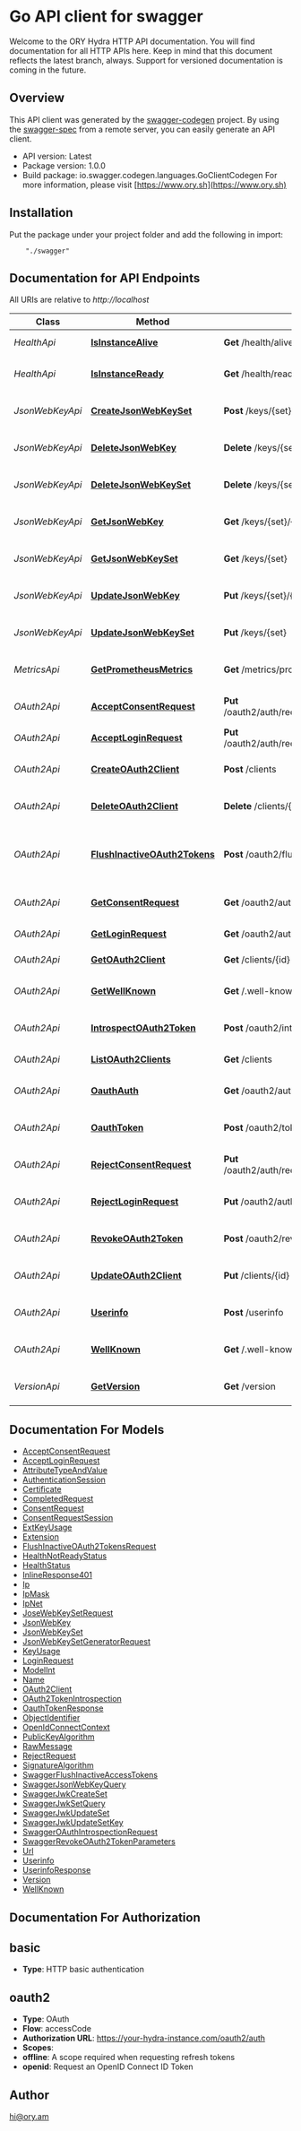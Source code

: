 # Go API client for swagger

Welcome to the ORY Hydra HTTP API documentation. You will find documentation for all HTTP APIs here. Keep in mind that this document reflects the latest branch, always. Support for versioned documentation is coming in the future.

## Overview
This API client was generated by the [swagger-codegen](https://github.com/swagger-api/swagger-codegen) project.  By using the [swagger-spec](https://github.com/swagger-api/swagger-spec) from a remote server, you can easily generate an API client.

- API version: Latest
- Package version: 1.0.0
- Build package: io.swagger.codegen.languages.GoClientCodegen
For more information, please visit [https://www.ory.sh](https://www.ory.sh)

## Installation
Put the package under your project folder and add the following in import:
```
    "./swagger"
```

## Documentation for API Endpoints

All URIs are relative to *http://localhost*

Class | Method | HTTP request | Description
------------ | ------------- | ------------- | -------------
*HealthApi* | [**IsInstanceAlive**](docs/HealthApi.md#isinstancealive) | **Get** /health/alive | Check the Alive Status
*HealthApi* | [**IsInstanceReady**](docs/HealthApi.md#isinstanceready) | **Get** /health/ready | Check the Readiness Status
*JsonWebKeyApi* | [**CreateJsonWebKeySet**](docs/JsonWebKeyApi.md#createjsonwebkeyset) | **Post** /keys/{set} | Generate a new JSON Web Key
*JsonWebKeyApi* | [**DeleteJsonWebKey**](docs/JsonWebKeyApi.md#deletejsonwebkey) | **Delete** /keys/{set}/{kid} | Delete a JSON Web Key
*JsonWebKeyApi* | [**DeleteJsonWebKeySet**](docs/JsonWebKeyApi.md#deletejsonwebkeyset) | **Delete** /keys/{set} | Delete a JSON Web Key Set
*JsonWebKeyApi* | [**GetJsonWebKey**](docs/JsonWebKeyApi.md#getjsonwebkey) | **Get** /keys/{set}/{kid} | Retrieve a JSON Web Key
*JsonWebKeyApi* | [**GetJsonWebKeySet**](docs/JsonWebKeyApi.md#getjsonwebkeyset) | **Get** /keys/{set} | Retrieve a JSON Web Key Set
*JsonWebKeyApi* | [**UpdateJsonWebKey**](docs/JsonWebKeyApi.md#updatejsonwebkey) | **Put** /keys/{set}/{kid} | Update a JSON Web Key
*JsonWebKeyApi* | [**UpdateJsonWebKeySet**](docs/JsonWebKeyApi.md#updatejsonwebkeyset) | **Put** /keys/{set} | Update a JSON Web Key Set
*MetricsApi* | [**GetPrometheusMetrics**](docs/MetricsApi.md#getprometheusmetrics) | **Get** /metrics/prometheus | Retrieve Prometheus metrics
*OAuth2Api* | [**AcceptConsentRequest**](docs/OAuth2Api.md#acceptconsentrequest) | **Put** /oauth2/auth/requests/consent/{challenge}/accept | Accept an consent request
*OAuth2Api* | [**AcceptLoginRequest**](docs/OAuth2Api.md#acceptloginrequest) | **Put** /oauth2/auth/requests/login/{challenge}/accept | Accept an login request
*OAuth2Api* | [**CreateOAuth2Client**](docs/OAuth2Api.md#createoauth2client) | **Post** /clients | Create an OAuth 2.0 client
*OAuth2Api* | [**DeleteOAuth2Client**](docs/OAuth2Api.md#deleteoauth2client) | **Delete** /clients/{id} | Deletes an OAuth 2.0 Client
*OAuth2Api* | [**FlushInactiveOAuth2Tokens**](docs/OAuth2Api.md#flushinactiveoauth2tokens) | **Post** /oauth2/flush | Flush Expired OAuth2 Access Tokens
*OAuth2Api* | [**GetConsentRequest**](docs/OAuth2Api.md#getconsentrequest) | **Get** /oauth2/auth/requests/consent/{challenge} | Get consent request information
*OAuth2Api* | [**GetLoginRequest**](docs/OAuth2Api.md#getloginrequest) | **Get** /oauth2/auth/requests/login/{challenge} | Get an login request
*OAuth2Api* | [**GetOAuth2Client**](docs/OAuth2Api.md#getoauth2client) | **Get** /clients/{id} | Get an OAuth 2.0 Client.
*OAuth2Api* | [**GetWellKnown**](docs/OAuth2Api.md#getwellknown) | **Get** /.well-known/openid-configuration | Server well known configuration
*OAuth2Api* | [**IntrospectOAuth2Token**](docs/OAuth2Api.md#introspectoauth2token) | **Post** /oauth2/introspect | Introspect OAuth2 tokens
*OAuth2Api* | [**ListOAuth2Clients**](docs/OAuth2Api.md#listoauth2clients) | **Get** /clients | List OAuth 2.0 Clients
*OAuth2Api* | [**OauthAuth**](docs/OAuth2Api.md#oauthauth) | **Get** /oauth2/auth | The OAuth 2.0 authorize endpoint
*OAuth2Api* | [**OauthToken**](docs/OAuth2Api.md#oauthtoken) | **Post** /oauth2/token | The OAuth 2.0 token endpoint
*OAuth2Api* | [**RejectConsentRequest**](docs/OAuth2Api.md#rejectconsentrequest) | **Put** /oauth2/auth/requests/consent/{challenge}/reject | Reject an consent request
*OAuth2Api* | [**RejectLoginRequest**](docs/OAuth2Api.md#rejectloginrequest) | **Put** /oauth2/auth/requests/login/{challenge}/reject | Reject an logout request
*OAuth2Api* | [**RevokeOAuth2Token**](docs/OAuth2Api.md#revokeoauth2token) | **Post** /oauth2/revoke | Revoke OAuth2 tokens
*OAuth2Api* | [**UpdateOAuth2Client**](docs/OAuth2Api.md#updateoauth2client) | **Put** /clients/{id} | Update an OAuth 2.0 Client
*OAuth2Api* | [**Userinfo**](docs/OAuth2Api.md#userinfo) | **Post** /userinfo | OpenID Connect Userinfo
*OAuth2Api* | [**WellKnown**](docs/OAuth2Api.md#wellknown) | **Get** /.well-known/jwks.json | Get Well-Known JSON Web Keys
*VersionApi* | [**GetVersion**](docs/VersionApi.md#getversion) | **Get** /version | Get the version of Hydra


## Documentation For Models

 - [AcceptConsentRequest](docs/AcceptConsentRequest.md)
 - [AcceptLoginRequest](docs/AcceptLoginRequest.md)
 - [AttributeTypeAndValue](docs/AttributeTypeAndValue.md)
 - [AuthenticationSession](docs/AuthenticationSession.md)
 - [Certificate](docs/Certificate.md)
 - [CompletedRequest](docs/CompletedRequest.md)
 - [ConsentRequest](docs/ConsentRequest.md)
 - [ConsentRequestSession](docs/ConsentRequestSession.md)
 - [ExtKeyUsage](docs/ExtKeyUsage.md)
 - [Extension](docs/Extension.md)
 - [FlushInactiveOAuth2TokensRequest](docs/FlushInactiveOAuth2TokensRequest.md)
 - [HealthNotReadyStatus](docs/HealthNotReadyStatus.md)
 - [HealthStatus](docs/HealthStatus.md)
 - [InlineResponse401](docs/InlineResponse401.md)
 - [Ip](docs/Ip.md)
 - [IpMask](docs/IpMask.md)
 - [IpNet](docs/IpNet.md)
 - [JoseWebKeySetRequest](docs/JoseWebKeySetRequest.md)
 - [JsonWebKey](docs/JsonWebKey.md)
 - [JsonWebKeySet](docs/JsonWebKeySet.md)
 - [JsonWebKeySetGeneratorRequest](docs/JsonWebKeySetGeneratorRequest.md)
 - [KeyUsage](docs/KeyUsage.md)
 - [LoginRequest](docs/LoginRequest.md)
 - [ModelInt](docs/ModelInt.md)
 - [Name](docs/Name.md)
 - [OAuth2Client](docs/OAuth2Client.md)
 - [OAuth2TokenIntrospection](docs/OAuth2TokenIntrospection.md)
 - [OauthTokenResponse](docs/OauthTokenResponse.md)
 - [ObjectIdentifier](docs/ObjectIdentifier.md)
 - [OpenIdConnectContext](docs/OpenIdConnectContext.md)
 - [PublicKeyAlgorithm](docs/PublicKeyAlgorithm.md)
 - [RawMessage](docs/RawMessage.md)
 - [RejectRequest](docs/RejectRequest.md)
 - [SignatureAlgorithm](docs/SignatureAlgorithm.md)
 - [SwaggerFlushInactiveAccessTokens](docs/SwaggerFlushInactiveAccessTokens.md)
 - [SwaggerJsonWebKeyQuery](docs/SwaggerJsonWebKeyQuery.md)
 - [SwaggerJwkCreateSet](docs/SwaggerJwkCreateSet.md)
 - [SwaggerJwkSetQuery](docs/SwaggerJwkSetQuery.md)
 - [SwaggerJwkUpdateSet](docs/SwaggerJwkUpdateSet.md)
 - [SwaggerJwkUpdateSetKey](docs/SwaggerJwkUpdateSetKey.md)
 - [SwaggerOAuthIntrospectionRequest](docs/SwaggerOAuthIntrospectionRequest.md)
 - [SwaggerRevokeOAuth2TokenParameters](docs/SwaggerRevokeOAuth2TokenParameters.md)
 - [Url](docs/Url.md)
 - [Userinfo](docs/Userinfo.md)
 - [UserinfoResponse](docs/UserinfoResponse.md)
 - [Version](docs/Version.md)
 - [WellKnown](docs/WellKnown.md)


## Documentation For Authorization


## basic

- **Type**: HTTP basic authentication

## oauth2

- **Type**: OAuth
- **Flow**: accessCode
- **Authorization URL**: https://your-hydra-instance.com/oauth2/auth
- **Scopes**: 
 - **offline**: A scope required when requesting refresh tokens
 - **openid**: Request an OpenID Connect ID Token


## Author

hi@ory.am

